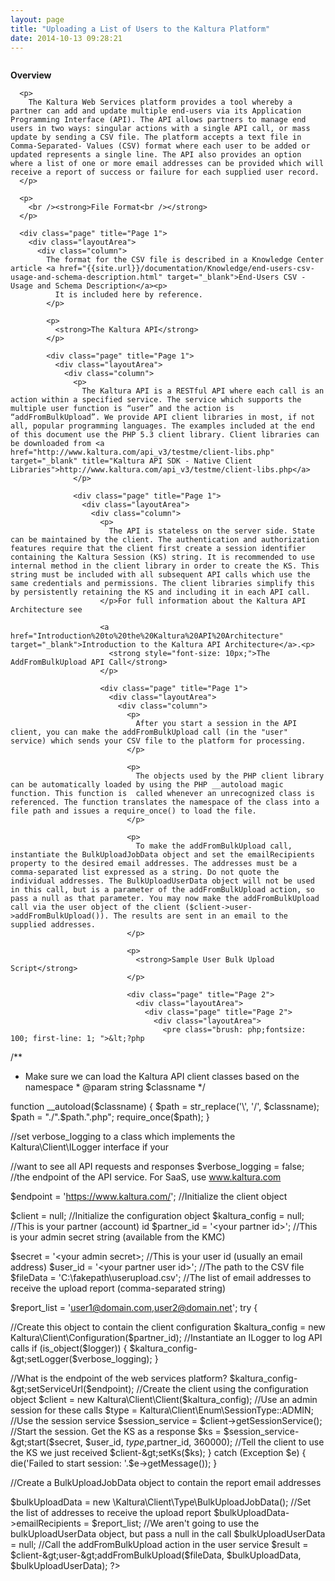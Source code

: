 ```yaml
---
layout: page
title: "Uploading a List of Users to the Kaltura Platform"
date: 2014-10-13 09:28:21
---
```


<div class="page" title="Page 1">
  <div class="layoutArea">
    <div class="column">
      <p>
        <strong>Overview</strong>
      </p>
      
      <p>
        The Kaltura Web Services platform provides a tool whereby a partner can add and update multiple end-users via its Application Programming Interface (API). The API allows partners to manage end users in two ways: singular actions with a single API call, or mass update by sending a CSV file. The platform accepts a text file in Comma-Separated- Values (CSV) format where each user to be added or updated represents a single line. The API also provides an option where a list of one or more email addresses can be provided which will receive a report of success or failure for each supplied user record.
      </p>
      
      <p>
        <br /><strong>File Format<br /></strong>
      </p>
      
      <div class="page" title="Page 1">
        <div class="layoutArea">
          <div class="column">
            The format for the CSV file is described in a Knowledge Center article <a href="{{site.url}}/documentation/Knowledge/end-users-csv-usage-and-schema-description.html" target="_blank">End-Users CSV - Usage and Schema Description</a><p>
              It is included here by reference.
            </p>
            
            <p>
              <strong>The Kaltura API</strong>
            </p>
            
            <div class="page" title="Page 1">
              <div class="layoutArea">
                <div class="column">
                  <p>
                    The Kaltura API is a RESTful API where each call is an action within a specified service. The service which supports the multiple user function is “user” and the action is “addFromBulkUpload”. We provide API client libraries in most, if not all, popular programming languages. The examples included at the end of this document use the PHP 5.3 client library. Client libraries can be downloaded from <a href="http://www.kaltura.com/api_v3/testme/client-libs.php" target="_blank" title="Kaltura API SDK - Native Client Libraries">http://www.kaltura.com/api_v3/testme/client-libs.php</a>
                  </p>
                  
                  <div class="page" title="Page 1">
                    <div class="layoutArea">
                      <div class="column">
                        <p>
                          The API is stateless on the server side. State can be maintained by the client. The authentication and authorization features require that the client first create a session identifier containing the Kaltura Session (KS) string. It is recommended to use internal method in the client library in order to create the KS. This string must be included with all subsequent API calls which use the same credentials and permissions. The client libraries simplify this by persistently retaining the KS and including it in each API call.
                        </p>For full information about the Kaltura API Architecture see 
                        
                        <a href="Introduction%20to%20the%20Kaltura%20API%20Architecture" target="_blank">Introduction to the Kaltura API Architecture</a>.<p>
                          <strong style="font-size: 10px;">The AddFromBulkUpload API Call</strong>
                        </p>
                        
                        <div class="page" title="Page 1">
                          <div class="layoutArea">
                            <div class="column">
                              <p>
                                After you start a session in the API client, you can make the addFromBulkUpload call (in the "user" service) which sends your CSV file to the platform for processing.
                              </p>
                              
                              <p>
                                The objects used by the PHP client library can be automatically loaded by using the PHP __autoload magic function. This function is  called whenever an unrecognized class is referenced. The function translates the namespace of the class into a file path and issues a require_once() to load the file.
                              </p>
                              
                              <p>
                                To make the addFromBulkUpload call, instantiate the BulkUploadJobData object and set the emailRecipients property to the desired email addresses. The addresses must be a comma-separated list expressed as a string. Do not quote the individual addresses. The BulkUploadUserData object will not be used in this call, but is a parameter of the addFromBulkUpload action, so pass a null as that parameter. You may now make the addFromBulkUpload call via the user object of the client ($client->user- >addFromBulkUpload()). The results are sent in an email to the supplied addresses.
                              </p>
                              
                              <p>
                                <strong>Sample User Bulk Upload Script</strong>
                              </p>
                              
                              <div class="page" title="Page 2">
                                <div class="layoutArea">
                                  <div class="page" title="Page 2">
                                    <div class="layoutArea">
                                      <pre class="brush: php;fontsize: 100; first-line: 1; ">&lt;?php

/**
* Make sure we can load the Kaltura API client classes based on the namespace * @param string $classname
*/

function __autoload($classname) {
       $path = str_replace('\\', '/', $classname);
       $path = "./".$path.".php";
       require_once($path);
}

//set verbose_logging to a class which implements the Kaltura\Client\ILogger interface if your

 //want to see all API requests and responses
$verbose_logging = false;
//the endpoint of the API service. For SaaS, use www.kaltura.com

$endpoint = 'https://www.kaltura.com/'; //Initialize the client object

$client = null;
 //Initialize the configuration object
$kaltura_config = null;
 //This is your partner (account) id
$partner_id = '&lt;your partner id&gt;';
//This is your admin secret string (available from the KMC)

$secret = '&lt;your admin secret&gt;;
 //This is your user id (usually an email address)
$user_id = '&lt;your partner user id&gt;';
 //The path to the CSV file
$fileData = 'C:\fakepath\userupload.csv';
//The list of email addresses to receive the upload report (comma-separated string)

$report_list = 'user1@domain.com,user2@domain.net';
try {

 //Create this object to contain the client configuration
       $kaltura_config = new Kaltura\Client\Configuration($partner_id);
 //Instantiate an ILogger to log API calls
       if (is_object($logger)) {
             $kaltura_config-&gt;setLogger($verbose_logging);
}

 //What is the endpoint of the web services platform?
       $kaltura_config-&gt;setServiceUrl($endpoint);
 //Create the client using the configuration object
       $client = new Kaltura\Client\Client($kaltura_config);
 //Use an admin session for these calls
       $type = Kaltura\Client\Enum\SessionType::ADMIN;
 //Use the session service
       $session_service = $client-&gt;getSessionService();
 //Start the session.  Get the KS as a response
       $ks = $session_service-&gt;start($secret, $user_id, $type,$partner_id, 360000);
 //Tell the client to use the KS we just received
       $client-&gt;setKs($ks);
}
catch (Exception $e) {
       die('Failed to start session: '.$e-&gt;getMessage());
}

//Create a BulkUploadJobData object to contain the report email addresses

$bulkUploadData = new \Kaltura\Client\Type\BulkUploadJobData();
 //Set the list of addresses to receive the upload report
$bulkUploadData-&gt;emailRecipients = $report_list;
 //We aren't going to use the bulkUploadUserData object, but pass a null in the call
$bulkUploadUserData = null;
 //Call the addFromBulkUpload action in the user service
$result = $client-&gt;user-&gt;addFromBulkUpload($fileData, $bulkUploadData, $bulkUploadUserData);
?&gt;</pre>
                                    </div>
                                  </div>
                                </div>
                              </div>
                            </div>
                          </div>
                        </div>
                      </div>
                    </div>
                  </div>
                </div>
              </div>
            </div>
          </div>
        </div>
      </div>
    </div>
  </div>
</div>